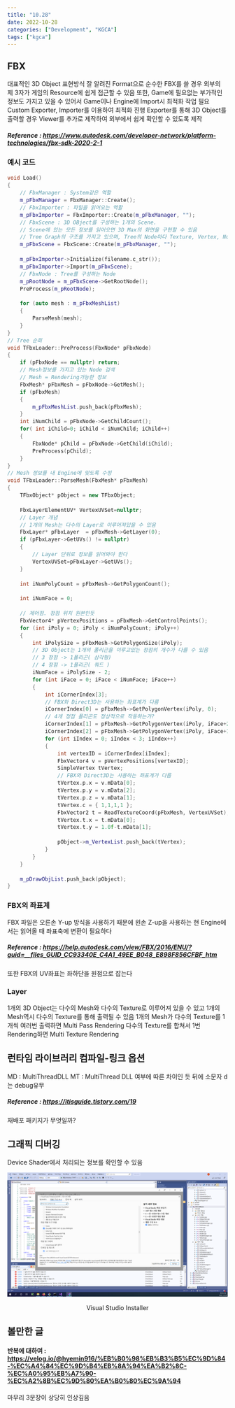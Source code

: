 ```yaml
---
title: "10.28"
date: 2022-10-28
categories: ["Development", "KGCA"]
tags: ["kgca"]
---
```

## FBX
대표적인 3D Object 표현방식
잘 알려진 Format으로 순수한 FBX를 쓸 경우 외부의 제 3자가 게임의 Resource에 쉽게 접근할 수 있음
또한, Game에 필요없는 부가적인 정보도 가지고 있을 수 있어서 Game이나 Engine에 Import시 최적화 작업 필요
Custom Exporter, Importer를 이용하여 최적화 진행
Exporter를 통해 3D Object를 출력할 경우 Viewer를 추가로 제작하여 외부에서 쉽게 확인할 수 있도록 제작

##### _Reference_ : https://www.autodesk.com/developer-network/platform-technologies/fbx-sdk-2020-2-1

### 예시 코드
```cpp
void Load()
{
	// FbxManager : System같은 역할
	m_pFbxManager = FbxManager::Create();
    // FbxImporter : 파일을 읽어오는 역할
	m_pFbxImporter = FbxImporter::Create(m_pFbxManager, "");
    // FbxScene : 3D OBject를 구성하는 1개의 Scene.
    // Scene에 있는 모든 정보를 읽어오면 3D Max의 화면을 구현할 수 있음
    // Tree Graph의 구조를 가지고 있으며, Tree의 Node마다 Texture, Vertex, Normal등 component 정보가 저장되어 있음
	m_pFbxScene = FbxScene::Create(m_pFbxManager, "");

	m_pFbxImporter->Initialize(filename.c_str());
	m_pFbxImporter->Import(m_pFbxScene);
    // FbxNode : Tree를 구성하는 Node
	m_pRootNode = m_pFbxScene->GetRootNode();
	PreProcess(m_pRootNode);
    
	for (auto mesh : m_pFbxMeshList)
	{
		ParseMesh(mesh);
	}
}
// Tree 순회
void TFbxLoader::PreProcess(FbxNode* pFbxNode)
{
	if (pFbxNode == nullptr) return;
    // Mesh정보를 가지고 있는 Node 검색
    // Mesh = Rendering가능한 정보
	FbxMesh* pFbxMesh = pFbxNode->GetMesh();
	if (pFbxMesh)
	{
		m_pFbxMeshList.push_back(pFbxMesh);
	}
	int iNumChild = pFbxNode->GetChildCount();
	for( int iChild=0; iChild < iNumChild; iChild++)
	{
		FbxNode* pChild = pFbxNode->GetChild(iChild);
		PreProcess(pChild);
	}
}
// Mesh 정보를 내 Engine에 맞도록 수정
void TFbxLoader::ParseMesh(FbxMesh* pFbxMesh)
{
	TFbxObject* pObject = new TFbxObject;
	
	FbxLayerElementUV* VertexUVSet=nullptr;
	// Layer 개념
    // 1개의 Mesh는 다수의 Layer로 이루어져있을 수 있음
	FbxLayer* pFbxLayer  = pFbxMesh->GetLayer(0);
	if (pFbxLayer->GetUVs() != nullptr)
	{
    	// Layer 단위로 정보를 읽어와야 한다
		VertexUVSet=pFbxLayer->GetUVs();
	}
	
	int iNumPolyCount = pFbxMesh->GetPolygonCount();
    
	int iNumFace = 0;

	// 제어점. 정점 위치 원본인듯
	FbxVector4* pVertexPositions = pFbxMesh->GetControlPoints();
	for (int iPoly = 0; iPoly < iNumPolyCount; iPoly++)
	{
		int iPolySize = pFbxMesh->GetPolygonSize(iPoly);
    	// 3D Object는 1개의 폴리곤을 이루고있는 정점의 개수가 다를 수 있음
		// 3 정점 -> 1폴리곤( 삼각형)
		// 4 정점 -> 1폴리곤( 쿼드 )
		iNumFace = iPolySize - 2;
		for (int iFace = 0; iFace < iNumFace; iFace++)
		{
			int iCornerIndex[3];
            // FBX와 Direct3D는 사용하는 좌표계가 다름
			iCornerIndex[0] = pFbxMesh->GetPolygonVertex(iPoly, 0);
            // 4개 정점 폴리곤도 정상적으로 작동하는가?
			iCornerIndex[1] = pFbxMesh->GetPolygonVertex(iPoly, iFace+2);
			iCornerIndex[2] = pFbxMesh->GetPolygonVertex(iPoly, iFace+1);
			for (int iIndex = 0; iIndex < 3; iIndex++)
			{
				int vertexID = iCornerIndex[iIndex];
				FbxVector4 v = pVertexPositions[vertexID];
				SimpleVertex tVertex;
            	// FBX와 Direct3D는 사용하는 좌표계가 다름
				tVertex.p.x = v.mData[0];
				tVertex.p.y = v.mData[2];
				tVertex.p.z = v.mData[1];
				tVertex.c = { 1,1,1,1 };
				FbxVector2 t = ReadTextureCoord(pFbxMesh, VertexUVSet);
				tVertex.t.x = t.mData[0];
				tVertex.t.y = 1.0f-t.mData[1];

				pObject->m_VertexList.push_back(tVertex);
			}
		}
	}

	m_pDrawObjList.push_back(pObject);
}
```

### FBX의 좌표계
FBX 파일은 오른손 Y-up 방식을 사용하기 때문에 왼손 Z-up을 사용하는 현 Engine에서는 읽어올 때 좌표축에 변환이 필요하다
##### _Reference_ : https://help.autodesk.com/view/FBX/2016/ENU/?guid=__files_GUID_CC93340E_C4A1_49EE_B048_E898F856CFBF_htm
또한 FBX의 UV좌표는 좌하단을 원점으로 잡는다

### Layer
1개의 3D Object는 다수의 Mesh와 다수의 Texture로 이루어져 있을 수 있고 1개의 Mesh역시 다수의 Texture를 통해 출력될 수 있음
1개의 Mesh가 다수의 Texture를 1개씩 여러번 출력하면 Multi Pass Rendering
다수의 Texture를 합쳐서 1번 Rendering하면 Multi Texture Rendering

## 런타임 라이브러리 컴파일-링크 옵션
MD : MultiThreadDLL
MT : MultiThread
DLL 여부에 따른 차이인 듯
뒤에 소문자 d는 debug유무
##### _Reference_ : https://itisguide.tistory.com/19
재배포 패키지가 무엇일까?

## 그래픽 디버깅
Device Shader에서 처리되는 정보를 확인할 수 있음

![](/images/21e41c75-28e9-49cf-99f5-e4f5f996e0a9-image.PNG)

<center>Visual Studio Installer</center>

## 볼만한 글
#### 반복에 대하여 : https://velog.io/@hyemin916/%EB%B0%98%EB%B3%B5%EC%9D%84-%EC%A4%84%EC%9D%B4%EB%8A%94%EA%B2%8C-%EC%A0%95%EB%A7%90-%EC%A2%8B%EC%9D%80%EA%B0%80%EC%9A%94
마무리 3문장이 상당히 인상깊음